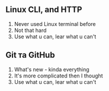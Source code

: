 ## Linux CLI, and HTTP
1. Never used Linux terminal before
2. Not that hard
3. Use what u can, lear what u can't

## Git та GitHub
1. What's new - kinda everything 
2. It's more complicated then I thought
3. Use what u can, lear what u can't
